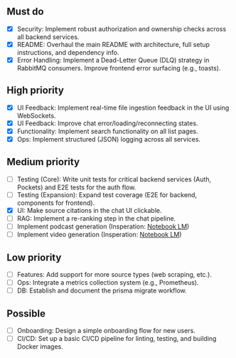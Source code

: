 ## Must do
- [x] Security: Implement robust authorization and ownership checks across all backend services.
- [x] README: Overhaul the main README with architecture, full setup instructions, and dependency info.
- [x] Error Handling: Implement a Dead-Letter Queue (DLQ) strategy in RabbitMQ consumers. Improve frontend error surfacing (e.g., toasts).

## High priority
- [x] UI Feedback: Implement real-time file ingestion feedback in the UI using WebSockets.
- [x] UI Feedback: Improve chat error/loading/reconnecting states.
- [x] Functionality: Implement search functionality on all list pages.
- [x] Ops: Implement structured (JSON) logging across all services.

## Medium priority
- [ ] Testing (Core): Write unit tests for critical backend services (Auth, Pockets) and E2E tests for the auth flow.
- [ ] Testing (Expansion): Expand test coverage (E2E for backend, components for frontend).
- [x] UI: Make source citations in the chat UI clickable.
- [ ] RAG: Implement a re-ranking step in the chat pipeline.
- [ ] Implement podcast generation (Insperation: [Notebook LM](https://notebooklm.google/))
- [ ] Implement video generation (Insperation: [Notebook LM](https://notebooklm.google/))

## Low priority
- [ ] Features: Add support for more source types (web scraping, etc.).
- [ ] Ops: Integrate a metrics collection system (e.g., Prometheus).
- [ ] DB: Establish and document the prisma migrate workflow.

## Possible
- [ ] Onboarding: Design a simple onboarding flow for new users.
- [ ] CI/CD: Set up a basic CI/CD pipeline for linting, testing, and building Docker images.